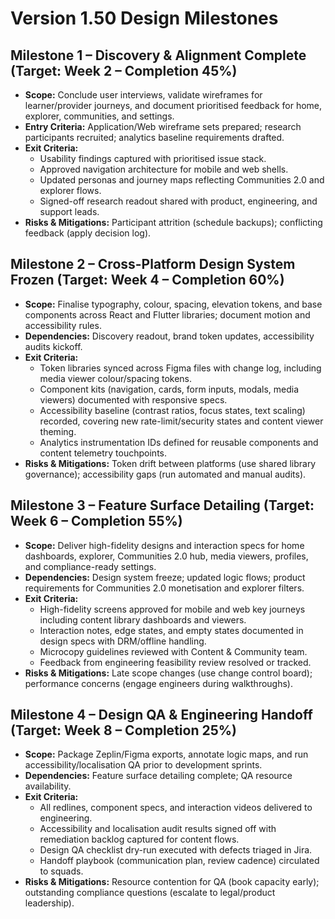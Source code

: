 # Version 1.50 Design Milestones

## Milestone 1 – Discovery & Alignment Complete (Target: Week 2 – Completion 45%)
- **Scope:** Conclude user interviews, validate wireframes for learner/provider journeys, and document prioritised feedback for home, explorer, communities, and settings.
- **Entry Criteria:** Application/Web wireframe sets prepared; research participants recruited; analytics baseline requirements drafted.
- **Exit Criteria:**
  - Usability findings captured with prioritised issue stack.
  - Approved navigation architecture for mobile and web shells.
  - Updated personas and journey maps reflecting Communities 2.0 and explorer flows.
  - Signed-off research readout shared with product, engineering, and support leads.
- **Risks & Mitigations:** Participant attrition (schedule backups); conflicting feedback (apply decision log).

## Milestone 2 – Cross-Platform Design System Frozen (Target: Week 4 – Completion 60%)
- **Scope:** Finalise typography, colour, spacing, elevation tokens, and base components across React and Flutter libraries; document motion and accessibility rules.
- **Dependencies:** Discovery readout, brand token updates, accessibility audits kickoff.
- **Exit Criteria:**
  - Token libraries synced across Figma files with change log, including media viewer colour/spacing tokens.
  - Component kits (navigation, cards, form inputs, modals, media viewers) documented with responsive specs.
  - Accessibility baseline (contrast ratios, focus states, text scaling) recorded, covering new rate-limit/security states and content viewer theming.
  - Analytics instrumentation IDs defined for reusable components and content telemetry touchpoints.
- **Risks & Mitigations:** Token drift between platforms (use shared library governance); accessibility gaps (run automated and manual audits).

## Milestone 3 – Feature Surface Detailing (Target: Week 6 – Completion 55%)
- **Scope:** Deliver high-fidelity designs and interaction specs for home dashboards, explorer, Communities 2.0 hub, media viewers, profiles, and compliance-ready settings.
- **Dependencies:** Design system freeze; updated logic flows; product requirements for Communities 2.0 monetisation and explorer filters.
- **Exit Criteria:**
  - High-fidelity screens approved for mobile and web key journeys including content library dashboards and viewers.
  - Interaction notes, edge states, and empty states documented in design specs with DRM/offline handling.
  - Microcopy guidelines reviewed with Content & Community team.
  - Feedback from engineering feasibility review resolved or tracked.
- **Risks & Mitigations:** Late scope changes (use change control board); performance concerns (engage engineers during walkthroughs).

## Milestone 4 – Design QA & Engineering Handoff (Target: Week 8 – Completion 25%)
- **Scope:** Package Zeplin/Figma exports, annotate logic maps, and run accessibility/localisation QA prior to development sprints.
- **Dependencies:** Feature surface detailing complete; QA resource availability.
- **Exit Criteria:**
  - All redlines, component specs, and interaction videos delivered to engineering.
  - Accessibility and localisation audit results signed off with remediation backlog captured for content flows.
  - Design QA checklist dry-run executed with defects triaged in Jira.
  - Handoff playbook (communication plan, review cadence) circulated to squads.
- **Risks & Mitigations:** Resource contention for QA (book capacity early); outstanding compliance questions (escalate to legal/product leadership).
